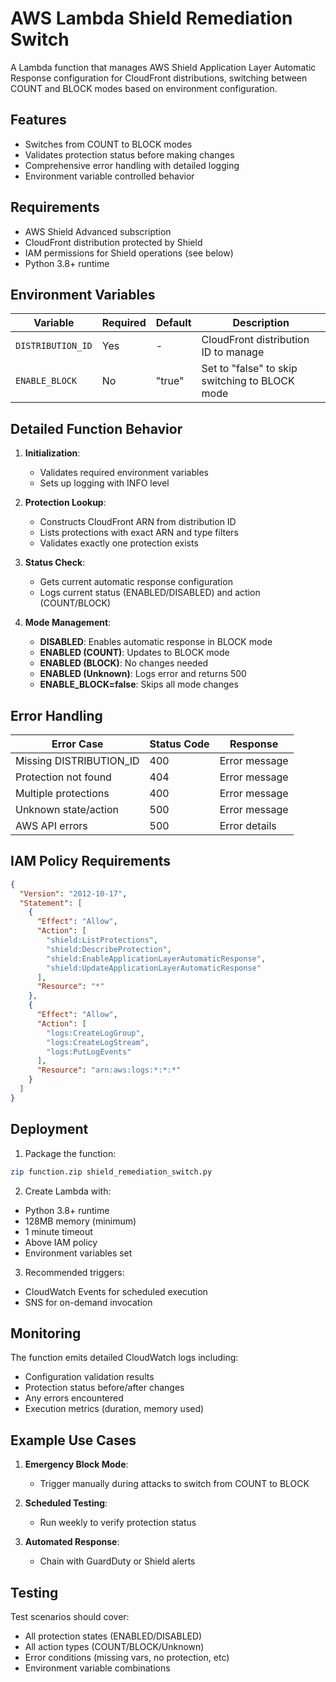 # AWS Lambda Shield Remediation Switch

A Lambda function that manages AWS Shield Application Layer Automatic Response configuration for CloudFront distributions, switching between COUNT and BLOCK modes based on environment configuration.

## Features

- Switches from COUNT to BLOCK modes
- Validates protection status before making changes
- Comprehensive error handling with detailed logging
- Environment variable controlled behavior

## Requirements

- AWS Shield Advanced subscription
- CloudFront distribution protected by Shield
- IAM permissions for Shield operations (see below)
- Python 3.8+ runtime

## Environment Variables

| Variable | Required | Default | Description |
|----------|----------|---------|-------------|
| `DISTRIBUTION_ID` | Yes | - | CloudFront distribution ID to manage |
| `ENABLE_BLOCK` | No | "true" | Set to "false" to skip switching to BLOCK mode |

## Detailed Function Behavior

1. **Initialization**:
   - Validates required environment variables
   - Sets up logging with INFO level

2. **Protection Lookup**:
   - Constructs CloudFront ARN from distribution ID
   - Lists protections with exact ARN and type filters
   - Validates exactly one protection exists

3. **Status Check**:
   - Gets current automatic response configuration
   - Logs current status (ENABLED/DISABLED) and action (COUNT/BLOCK)

4. **Mode Management**:
   - **DISABLED**: Enables automatic response in BLOCK mode
   - **ENABLED (COUNT)**: Updates to BLOCK mode
   - **ENABLED (BLOCK)**: No changes needed
   - **ENABLED (Unknown)**: Logs error and returns 500
   - **ENABLE_BLOCK=false**: Skips all mode changes

## Error Handling

| Error Case | Status Code | Response |
|------------|-------------|----------|
| Missing DISTRIBUTION_ID | 400 | Error message |
| Protection not found | 404 | Error message |
| Multiple protections | 400 | Error message |
| Unknown state/action | 500 | Error message |
| AWS API errors | 500 | Error details |

## IAM Policy Requirements

```json
{
  "Version": "2012-10-17",
  "Statement": [
    {
      "Effect": "Allow",
      "Action": [
        "shield:ListProtections",
        "shield:DescribeProtection",
        "shield:EnableApplicationLayerAutomaticResponse", 
        "shield:UpdateApplicationLayerAutomaticResponse"
      ],
      "Resource": "*"
    },
    {
      "Effect": "Allow",
      "Action": [
        "logs:CreateLogGroup",
        "logs:CreateLogStream",
        "logs:PutLogEvents"
      ],
      "Resource": "arn:aws:logs:*:*:*"
    }
  ]
}
```

## Deployment

1. Package the function:
```bash
zip function.zip shield_remediation_switch.py
```

2. Create Lambda with:
- Python 3.8+ runtime
- 128MB memory (minimum)
- 1 minute timeout
- Above IAM policy
- Environment variables set

3. Recommended triggers:
- CloudWatch Events for scheduled execution
- SNS for on-demand invocation

## Monitoring

The function emits detailed CloudWatch logs including:
- Configuration validation results
- Protection status before/after changes
- Any errors encountered
- Execution metrics (duration, memory used)

## Example Use Cases

1. **Emergency Block Mode**:
   - Trigger manually during attacks to switch from COUNT to BLOCK

2. **Scheduled Testing**:
   - Run weekly to verify protection status

3. **Automated Response**:
   - Chain with GuardDuty or Shield alerts

## Testing

Test scenarios should cover:
- All protection states (ENABLED/DISABLED)
- All action types (COUNT/BLOCK/Unknown)
- Error conditions (missing vars, no protection, etc)
- Environment variable combinations
